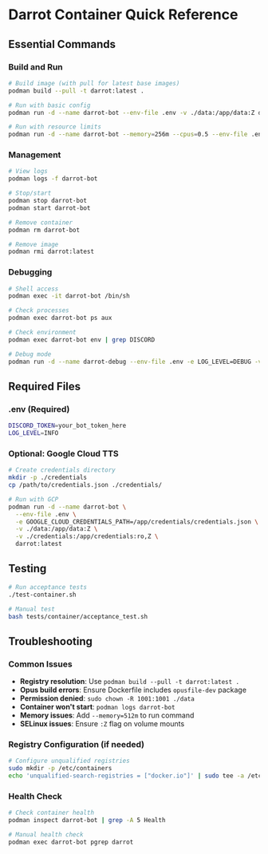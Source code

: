 # Darrot Container Quick Reference

## Essential Commands

### Build and Run
```bash
# Build image (with pull for latest base images)
podman build --pull -t darrot:latest .

# Run with basic config
podman run -d --name darrot-bot --env-file .env -v ./data:/app/data:Z darrot:latest

# Run with resource limits
podman run -d --name darrot-bot --memory=256m --cpus=0.5 --env-file .env -v ./data:/app/data:Z darrot:latest
```

### Management
```bash
# View logs
podman logs -f darrot-bot

# Stop/start
podman stop darrot-bot
podman start darrot-bot

# Remove container
podman rm darrot-bot

# Remove image
podman rmi darrot:latest
```

### Debugging
```bash
# Shell access
podman exec -it darrot-bot /bin/sh

# Check processes
podman exec darrot-bot ps aux

# Check environment
podman exec darrot-bot env | grep DISCORD

# Debug mode
podman run -d --name darrot-debug --env-file .env -e LOG_LEVEL=DEBUG -v ./data:/app/data:Z darrot:latest
```

## Required Files

### .env (Required)
```bash
DISCORD_TOKEN=your_bot_token_here
LOG_LEVEL=INFO
```

### Optional: Google Cloud TTS
```bash
# Create credentials directory
mkdir -p ./credentials
cp /path/to/credentials.json ./credentials/

# Run with GCP
podman run -d --name darrot-bot \
  --env-file .env \
  -e GOOGLE_CLOUD_CREDENTIALS_PATH=/app/credentials/credentials.json \
  -v ./data:/app/data:Z \
  -v ./credentials:/app/credentials:ro,Z \
  darrot:latest
```

## Testing
```bash
# Run acceptance tests
./test-container.sh

# Manual test
bash tests/container/acceptance_test.sh
```

## Troubleshooting

### Common Issues
- **Registry resolution**: Use `podman build --pull -t darrot:latest .`
- **Opus build errors**: Ensure Dockerfile includes `opusfile-dev` package
- **Permission denied**: `sudo chown -R 1001:1001 ./data`
- **Container won't start**: `podman logs darrot-bot`
- **Memory issues**: Add `--memory=512m` to run command
- **SELinux issues**: Ensure `:Z` flag on volume mounts

### Registry Configuration (if needed)
```bash
# Configure unqualified registries
sudo mkdir -p /etc/containers
echo 'unqualified-search-registries = ["docker.io"]' | sudo tee -a /etc/containers/registries.conf
```

### Health Check
```bash
# Check container health
podman inspect darrot-bot | grep -A 5 Health

# Manual health check
podman exec darrot-bot pgrep darrot
```